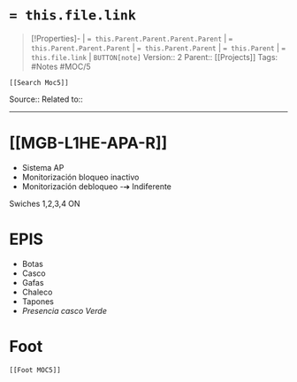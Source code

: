 # `= this.file.link`
>[!Properties]- | `= this.Parent.Parent.Parent.Parent` |  `= this.Parent.Parent.Parent` | `= this.Parent.Parent` | `= this.Parent` | `= this.file.link` | `BUTTON[note]`
>Version:: 2
>Parent:: [[Projects]]
>Tags: #Notes #MOC/5
```meta-bind-embed
[[Search Moc5]]
```
Source::
Related to::
***
# [[MGB-L1HE-APA-R]]
- Sistema AP
- Monitorización bloqueo inactivo
- Monitorización debloqueo -➔ Indiferente

Swiches 1,2,3,4 ON

# EPIS
- Botas
- Casco 
- Gafas
- Chaleco
- Tapones 
- *Presencia casco Verde*






# Foot
```meta-bind-embed
[[Foot MOC5]]
```